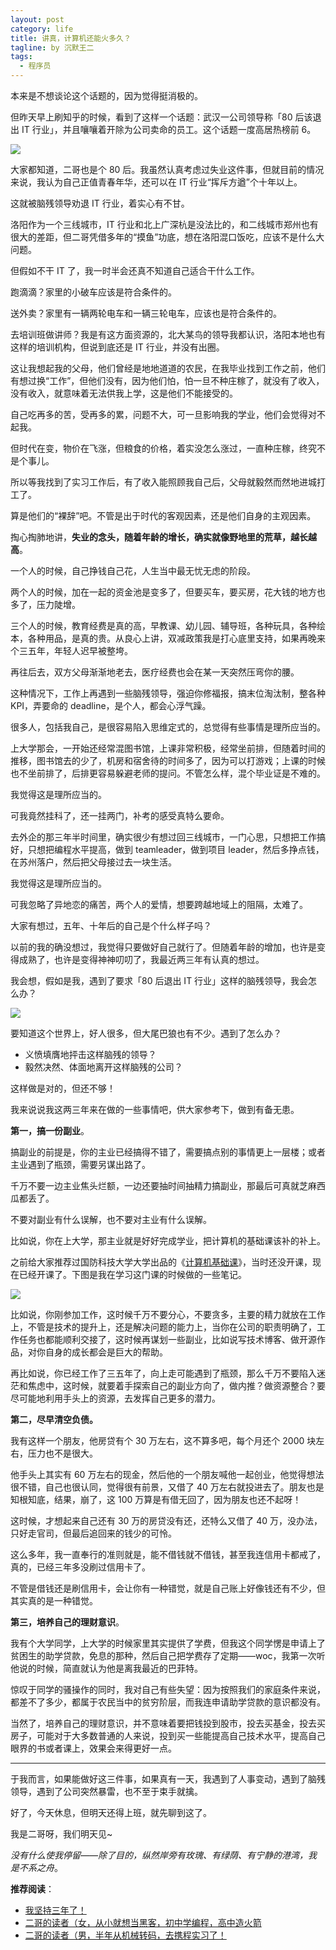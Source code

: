 ```yaml
---
layout: post
category: life
title: 讲真，计算机还能火多久？
tagline: by 沉默王二
tags: 
  - 程序员
---
```



本来是不想谈论这个话题的，因为觉得挺消极的。

<!--more-->

但昨天早上刷知乎的时候，看到了这样一个话题：武汉一公司领导称「80 后该退出 IT 行业」，并且嚷嚷着开除为公司卖命的员工。这个话题一度高居热榜前 6。

![](https://cdn.jsdelivr.net/gh/itwanger/itwanger.github.io/assets/images/2021/09/it-01.png)

大家都知道，二哥也是个 80 后。我虽然认真考虑过失业这件事，但就目前的情况来说，我认为自己正值青春年华，还可以在 IT 行业“挥斥方遒”个十年以上。

这就被脑残领导劝退 IT 行业，着实心有不甘。

洛阳作为一个三线城市，IT 行业和北上广深杭是没法比的，和二线城市郑州也有很大的差距，但二哥凭借多年的“摸鱼”功底，想在洛阳混口饭吃，应该不是什么大问题。

但假如不干 IT 了，我一时半会还真不知道自己适合干什么工作。

跑滴滴？家里的小破车应该是符合条件的。

送外卖？家里有一辆两轮电车和一辆三轮电车，应该也是符合条件的。

去培训班做讲师？我是有这方面资源的，北大某鸟的领导我都认识，洛阳本地也有这样的培训机构，但说到底还是 IT 行业，并没有出圈。

这让我想起我的父母，他们曾经是地地道道的农民，在我毕业找到工作之前，他们有想过换“工作”，但他们没有，因为他们怕，怕一旦不种庄稼了，就没有了收入，没有收入，就意味着无法供我上学，这是他们不能接受的。

自己吃再多的苦，受再多的累，问题不大，可一旦影响我的学业，他们会觉得对不起我。

但时代在变，物价在飞涨，但粮食的价格，着实没怎么涨过，一直种庄稼，终究不是个事儿。

所以等我找到了实习工作后，有了收入能照顾我自己后，父母就毅然而然地进城打工了。

算是他们的“裸辞”吧。不管是出于时代的客观因素，还是他们自身的主观因素。

掏心掏肺地讲，**失业的念头，随着年龄的增长，确实就像野地里的荒草，越长越高**。

一个人的时候，自己挣钱自己花，人生当中最无忧无虑的阶段。

两个人的时候，加在一起的资金池是变多了，但要买车，要买房，花大钱的地方也多了，压力陡增。

三个人的时候，教育经费是真的高，早教课、幼儿园、辅导班，各种玩具，各种绘本，各种用品，是真的贵。从良心上讲，双减政策我是打心底里支持，如果再晚来个三五年，年轻人迟早被整垮。

再往后去，双方父母渐渐地老去，医疗经费也会在某一天突然压弯你的腰。

这种情况下，工作上再遇到一些脑残领导，强迫你修福报，搞末位淘汰制，整各种 KPI，弄要命的 deadline，是个人，都会心浮气躁。

很多人，包括我自己，是很容易陷入思维定式的，总觉得有些事情是理所应当的。

上大学那会，一开始还经常混图书馆，上课非常积极，经常坐前排，但随着时间的推移，图书馆去的少了，机房和宿舍待的时间多了，因为可以打游戏；上课的时候也不坐前排了，后排更容易躲避老师的提问。不管怎么样，混个毕业证是不难的。

我觉得这是理所应当的。

可我竟然挂科了，还一挂两门，补考的感受真特么要命。

去外企的那三年半时间里，确实很少有想过回三线城市，一门心思，只想把工作搞好，只想把编程水平提高，做到 teamleader，做到项目 leader，然后多挣点钱，在苏州落户，然后把父母接过去一块生活。

我觉得这是理所应当的。

可我忽略了异地恋的痛苦，两个人的爱情，想要跨越地域上的阻隔，太难了。

大家有想过，五年、十年后的自己是个什么样子吗？

以前的我的确没想过，我觉得只要做好自己就行了。但随着年龄的增加，也许是变得成熟了，也许是变得神神叨叨了，我最近两三年有认真的想过。

我会想，假如是我，遇到了要求「80 后退出 IT 行业」这样的脑残领导，我会怎么办？

![](https://cdn.jsdelivr.net/gh/itwanger/itwanger.github.io/assets/images/2021/09/it-02.png)

要知道这个世界上，好人很多，但大尾巴狼也有不少。遇到了怎么办？

- 义愤填膺地抨击这样脑残的领导？
- 毅然决然、体面地离开这样脑残的公司？

这样做是对的，但还不够！

我来说说我这两三年来在做的一些事情吧，供大家参考下，做到有备无患。

**第一，搞一份副业**。

搞副业的前提是，你的主业已经搞得不错了，需要搞点别的事情更上一层楼；或者主业遇到了瓶颈，需要另谋出路了。

千万不要一边主业焦头烂额，一边还要抽时间抽精力搞副业，那最后可真就芝麻西瓜都丢了。

不要对副业有什么误解，也不要对主业有什么误解。

比如说，你在上大学，那主业就是好好完成学业，把计算机的基础课该补的补上。

之前给大家推荐过国防科技大学大学出品的《[计算机基础课](https://mp.weixin.qq.com/s/QpT6jbTAxAoCr-YeiMmFNg)》，当时还没开课，现在已经开课了。下图是我在学习这门课的时候做的一些笔记。

![](https://cdn.jsdelivr.net/gh/itwanger/itwanger.github.io/assets/images/2021/09/it-03.png)

比如说，你刚参加工作，这时候千万不要分心，不要贪多，主要的精力就放在工作上，不管是技术的提升上，还是解决问题的能力上，当你在公司的职责明确了，工作任务也都能顺利交接了，这时候再谋划一些副业，比如说写技术博客、做开源作品，对你自身的成长都会是巨大的帮助。

再比如说，你已经工作了三五年了，向上走可能遇到了瓶颈，那么千万不要陷入迷茫和焦虑中，这时候，就要着手探索自己的副业方向了，做内推？做资源整合？要尽可能地利用手头上的资源，去发挥自己更多的潜力。

**第二，尽早清空负债。**

我有这样一个朋友，他房贷有个 30 万左右，这不算多吧，每个月还个 2000 块左右，压力也不是很大。

他手头上其实有 60 万左右的现金，然后他的一个朋友喊他一起创业，他觉得想法很不错，自己也很认同，觉得很有前景，又借了 40 万左右就投进去了。朋友也是知根知底，结果，崩了，这 100 万算是有借无回了，因为朋友也还不起呀！

这时候，才想起来自己还有 30 万的房贷没有还，还特么又借了 40 万，没办法，只好走官司，但最后追回来的钱少的可怜。

这么多年，我一直奉行的准则就是，能不借钱就不借钱，甚至我连信用卡都戒了，真的，已经三年多没刷过信用卡了。

不管是借钱还是刷信用卡，会让你有一种错觉，就是自己账上好像钱还有不少，但其实真的是一种错觉。

**第三，培养自己的理财意识**。

我有个大学同学，上大学的时候家里其实提供了学费，但我这个同学愣是申请上了贫困生的助学贷款，免息的那种，然后自己把学费存了定期——woc，我第一次听他说的时候，简直就认为他是离我最近的巴菲特。

惊叹于同学的骚操作的同时，我对自己有些失望：因为按照我们的家庭条件来说，都差不了多少，都属于农民当中的贫穷阶层，而我连申请助学贷款的意识都没有。

当然了，培养自己的理财意识，并不意味着要把钱投到股市，投去买基金，投去买房子，可能对于大多数普通的人来说，投到买一些能提高自己技术水平，提高自己眼界的书或者课上，效果会来得更好一点。

----

于我而言，如果能做好这三件事，如果真有一天，我遇到了人事变动，遇到了脑残领导，遇到了公司突然暴雷，也不至于束手就擒。

好了，今天休息，但明天还得上班，就先聊到这了。


我是二哥呀，我们明天见~

*没有什么使我停留——除了目的，纵然岸旁有玫瑰、有绿荫、有宁静的港湾，我是不系之舟*。

**推荐阅读**：

- [我坚持三年了！](https://mp.weixin.qq.com/s/hA1dnbjd7o1t1jWVGDX8tg)
- [二哥的读者（女，从小就想当黑客，初中学编程，高中造火箭](https://mp.weixin.qq.com/s/nx15_7xw32CsfLYXuLg7Sg)
- [二哥的读者（男，半年从机械转码，去携程实习了！](https://mp.weixin.qq.com/s/_coQbVnlir_fH5eDNzBB3Q)














